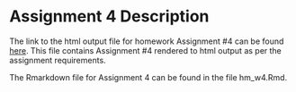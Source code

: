# Assignment 4 Description

The link to the html output file for homework Assignment #4 can be found [here](https://stat545-ubc-hw-2019-20.github.io/stat545-hw-Deni678/hw_04/). This file contains Assignment #4 rendered to html output as per the assignment requirements.

The Rmarkdown file for Assignment 4 can be found in the file hm_w4.Rmd.

